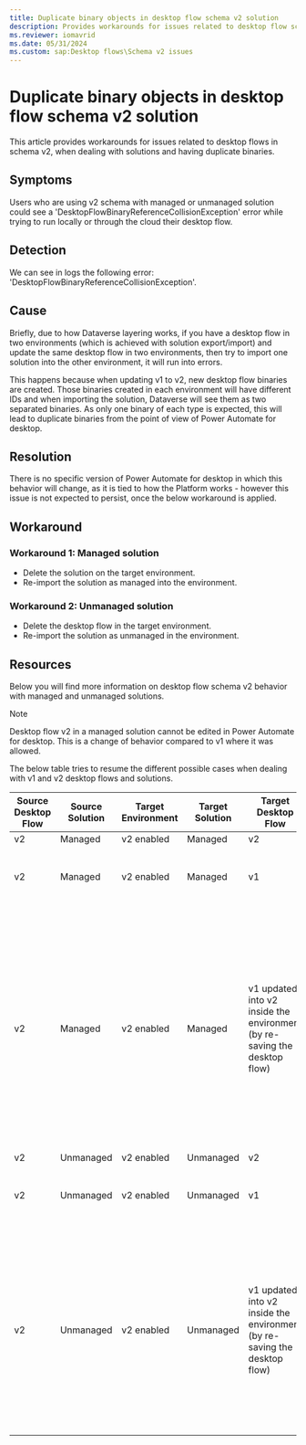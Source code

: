 ```yaml
---
title: Duplicate binary objects in desktop flow schema v2 solution
description: Provides workarounds for issues related to desktop flow schema v2, when dealing with solutions and having duplicate binaries.
ms.reviewer: iomavrid
ms.date: 05/31/2024
ms.custom: sap:Desktop flows\Schema v2 issues
---
```


# Duplicate binary objects in desktop flow schema v2 solution

This article provides workarounds for issues related to desktop flows in schema v2, when dealing with solutions and having duplicate binaries.

## Symptoms

Users who are using v2 schema with managed or unmanaged solution could see a 'DesktopFlowBinaryReferenceCollisionException' error while trying to run locally or through the cloud their desktop flow.

## Detection

We can see in logs the following error: 'DesktopFlowBinaryReferenceCollisionException'.

## Cause

Briefly, due to how Dataverse layering works, if you have a desktop flow in two environments (which is achieved with solution export/import) and update the same desktop flow in two environments, then try to import one solution into the other environment, it will run into errors.

This happens because when updating v1 to v2, new desktop flow binaries are created. Those binaries created in each environment will have different IDs and when importing the solution, Dataverse will see them as two separated binaries. As only one binary of each type is expected, this will lead to duplicate binaries from the point of view of Power Automate for desktop.

## Resolution

There is no specific version of Power Automate for desktop in which this behavior will change, as it is tied to how the Platform works - however this issue is not expected to persist, once the below workaround is applied.

## Workaround

### Workaround 1: Managed solution

* Delete the solution on the target environment.
* Re-import the solution as managed into the environment.

### Workaround 2: Unmanaged solution

* Delete the desktop flow in the target environment.
* Re-import the solution as unmanaged in the environment.

## Resources

Below you will find more information on desktop flow schema v2 behavior with managed and unmanaged solutions.

> [!NOTE]
> Desktop flow v2 in a managed solution cannot be edited in Power Automate for desktop. This is a change of behavior compared to v1 where it was allowed.

The below table tries to resume the different possible cases when dealing with v1 and v2 desktop flows and solutions.

|Source Desktop Flow|Source Solution|Target Environment|Target Solution|Target Desktop Flow|State after import|Comments|Fix|
|---|---|---|---|---|---|---|---|
|v2|Managed|v2 enabled|Managed|v2|Good|||
|v2|Managed|v2 enabled|Managed|v1|Good|Import a v2 into an environment with v1 will work without any issue.||
|v2|Managed|v2 enabled|Managed|v1 updated into v2 inside the environment (by re-saving the desktop flow)|Erroneous|Updating a managed desktop flow v1 into v2 will create an unmanaged layer, when importing the solution, so there will be duplicate binaries which prevents the desktop flow from running. Useful recommendation is to not update or change a managed desktop flow.|Delete the managed solution on the target environment and re-import the solution.|
|v2|Unmanaged|v2 enabled|Unmanaged|v2|Good|||
|v2|Unmanaged|v2 enabled|Unmanaged|v1|Good|Import a v2 into an environment with v1 will work without any issue.||
|v2|Unmanaged|v2 enabled|Unmanaged|v1 updated into v2 inside the environment (by re-saving the desktop flow)|Erroneous|Updating the unmanaged flows will create new binaries, when importing the desktop flow from another environment, so the binaries won't have the same IDs and will be duplicated|Delete the desktop flow from the target environment (deleting an unmanaged solution is not sufficient as it doesn't delete the desktop flow), then re-import the unmanaged solution.|
